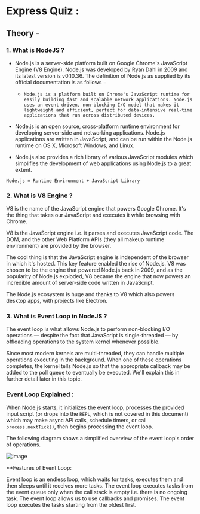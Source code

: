 # Express Quiz :

## Theory -
 
### 1. What is NodeJS ?

* Node.js is a server-side platform built on Google Chrome's JavaScript Engine (V8 Engine). Node.js was developed by Ryan Dahl in 2009 and its latest version is v0.10.36. The definition of Node.js as supplied by its official documentation is as follows −

  * `Node.js is a platform built on Chrome's JavaScript runtime for easily building fast and scalable network applications. Node.js uses an event-driven, non-blocking I/O model that makes it lightweight and efficient, perfect for data-intensive real-time applications that run across distributed devices.`

* Node.js is an open source, cross-platform runtime environment for developing server-side and networking applications. Node.js applications are written in JavaScript, and can be run within the Node.js runtime on OS X, Microsoft Windows, and Linux.

* Node.js also provides a rich library of various JavaScript modules which simplifies the development of web applications using Node.js to a great extent.
```
Node.js = Runtime Environment + JavaScript Library
```

### 2. What is V8 Engine ?

V8 is the name of the JavaScript engine that powers Google Chrome. It's the thing that takes our JavaScript and executes it while browsing with Chrome.

V8 is the JavaScript engine i.e. it parses and executes JavaScript code. The DOM, and the other Web Platform APIs (they all makeup runtime environment) are provided by the browser.

The cool thing is that the JavaScript engine is independent of the browser in which it's hosted. This key feature enabled the rise of Node.js. V8 was chosen to be the engine that powered Node.js back in 2009, and as the popularity of Node.js exploded, V8 became the engine that now powers an incredible amount of server-side code written in JavaScript.

The Node.js ecosystem is huge and thanks to V8 which also powers desktop apps, with projects like Electron.

### 3. What is Event Loop in NodeJS ?

The event loop is what allows Node.js to perform non-blocking I/O operations — despite the fact that JavaScript is single-threaded — by offloading operations to the system kernel whenever possible.

Since most modern kernels are multi-threaded, they can handle multiple operations executing in the background. When one of these operations completes, the kernel tells Node.js so that the appropriate callback may be added to the poll queue to eventually be executed. We'll explain this in further detail later in this topic.

### Event Loop Explained :

When Node.js starts, it initializes the event loop, processes the provided input script (or drops into the `REPL`, which is not covered in this document) which may make async API calls, schedule timers, or call `process.nextTick()`, then begins processing the event loop.

The following diagram shows a simplified overview of the event loop's order of operations.

![image](https://miro.medium.com/max/1400/0*g6TFRGQDfqd2TWUn)

**Features of Event Loop:

Event loop is an endless loop, which waits for tasks, executes them and then sleeps until it receives more tasks.
The event loop executes tasks from the event queue only when the call stack is empty i.e. there is no ongoing task.
The event loop allows us to use callbacks and promises.
The event loop executes the tasks starting from the oldest first.
